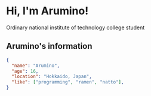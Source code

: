 # Hi, I'm Arumino!
Ordinary national institute of technology college student

## Arumino's information

```json
{
  "name": "Arumino",
  "age": 16,
  "location": "Hokkaido, Japan",
  "like": ["programming", "ramen", "natto"],
}
```
